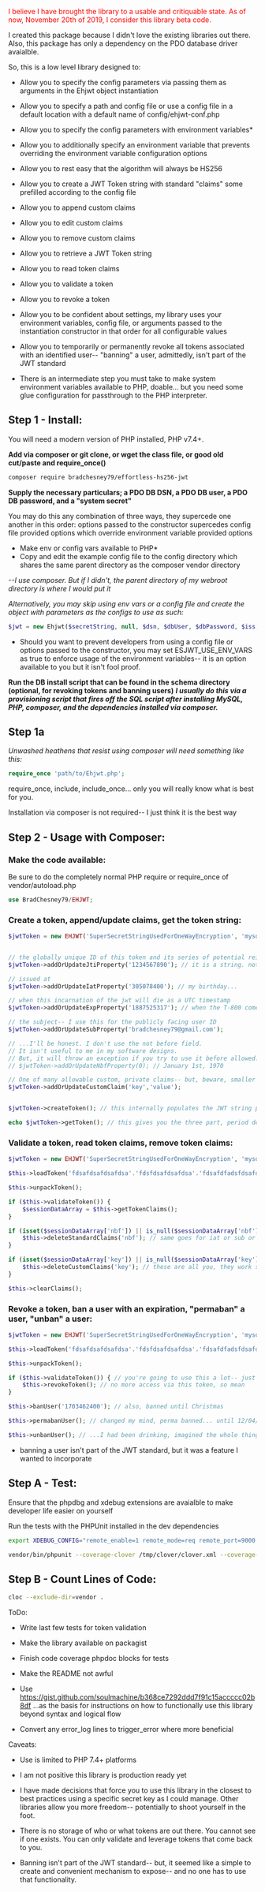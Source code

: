 <span style="color:red">I believe I have brought the library to a usable and critiquable state. As of now, November 20th of 2019, I consider this library beta code.</span>

I created this package because I didn't love the existing libraries out there. Also, this package has only a dependency on the PDO database driver avaialble.

So, this is a low level library designed to:

- Allow you to specify the config parameters via passing them as arguments in the Ehjwt object instantiation
- Allow you to specify a path and config file or use a config file in a default location with a default name of config/ehjwt-conf.php
- Allow you to specify the config parameters with environment variables*
- Allow you to additionally specify an environment variable that prevents overriding the environment variable configuration options

- Allow you to rest easy that the algorithm will always be HS256
- Allow you to create a JWT Token string with standard "claims" some prefilled according to the config file
- Allow you to append custom claims
- Allow you to edit custom claims
- Allow you to remove custom claims
- Allow you to retrieve a JWT Token string
- Allow you to read token claims
- Allow you to validate a token
- Allow you to revoke a token

- Allow you to be confident about settings, my library uses your environment variables, config file, or arguments passed to the instantiation constructor in that order for all configurable values

- Allow you to temporarily or permanently revoke all tokens associated with an identified user-- "banning" a user, admittedly, isn't part of the JWT standard

* There is an intermediate step you must take to make system environment variables available to PHP, doable... but you need some glue configuration for passthrough to the PHP interpreter.

## Step 1 - Install:

You will need a modern version of PHP installed, PHP v7.4+.

**Add via composer or git clone, or wget the class file, or good old cut/paste and require_once()**

```bash
composer require bradchesney79/effortless-hs256-jwt
```

**Supply the necessary particulars; a PDO DB DSN, a PDO DB user, a PDO DB password, and a "system secret"**

You may do this any combination of three ways, they supercede one another in this order:
options passed to the constructor supercedes config file provided options which override environment variable provided options

- Make env or config vars available to PHP*
- Copy and edit the example config file to the config directory which shares the same parent directory as the composer vendor directory

*--I use composer. But if I didn't, the parent directory of my webroot directory is where I would put it*

*Alternatively, you may skip using env vars or a config file and create the object with parameters as the configs to use as such:*
```php
$jwt = new Ehjwt($secretString, null, $dsn, $dbUser, $dbPassword, $iss, $aud);
```

* Should you want to prevent developers from using a config file or options passed to the constructor, you may set ESJWT_USE_ENV_VARS as true to enforce usage of the environment variables-- it is an option available to you but it isn't fool proof.

**Run the DB install script that can be found in the schema directory (optional, for revoking tokens and banning users)**
_**I usually do this via a provisioning script that fires off the SQL script after installing MySQL, PHP, composer, and the dependencies installed via composer.**_

## Step 1a

*Unwashed heathens that resist using composer will need something like this:*

```php
require_once 'path/to/Ehjwt.php';
```

require_once, include, include_once... only you will really know what is best for you.

Installation via composer is not required-- I just think it is the best way


## Step 2 - Usage with Composer:

### Make the code available:

Be sure to do the completely normal PHP require or require_once of vendor/autoload.php

```php
use BradChesney79/EHJWT;
```


### Create a token, append/update claims, get the token string:

```php
$jwtToken = new EHJWT('SuperSecretStringUsedForOneWayEncryption', 'mysql:host=localhost;dbname=ehjwt', 'DBuser', 'DBPassword', 'IssuingWebsite', 'UserType');


// the globally unique ID of this token and its series of potential reissues
$jwtToken->addOrUpdateJtiProperty('1234567890'); // it is a string. nothing more, nothing less.

// issued at
$jwtToken->addOrUpdateIatProperty('305078400'); // my birthday...

// when this incarnation of the jwt will die as a UTC timestamp
$jwtToken->addOrUpdateExpProperty('1887525317'); // when the T-800 comes to kill Sarah Connor

// the subject-- I use this for the publicly facing user ID
$jwtToken->addOrUpdateSubProperty('bradchesney79@gmail.com');

// ...I'll be honest. I don't use the not before field.
// It isn't useful to me in my software designs.
// But, it will throw an exception if you try to use it before allowed.
// $jwtToken->addOrUpdateNbfProperty(0); // January 1st, 1970

// One of many allowable custom, private claims-- but, beware, smaller the better.
$jwtToken->addOrUpdateCustomClaim('key','value');


$jwtToken->createToken(); // this internally populates the JWT string property of your instance

echo $jwtToken->getToken(); // this gives you the three part, period delimited string
```

### Validate a token, read token claims, remove token claims:

```php
$jwtToken = new EHJWT('SuperSecretStringUsedForOneWayEncryption', 'mysql:host=localhost;dbname=ehjwt', 'DBuser', 'DBPassword', 'IssuingWebsite', 'UserType');

$this->loadToken('fdsafdsafdsafdsa'.'fdsfdsafdsafdsa'.'fdsafdfadsfdsafdsa');

$this->unpackToken();

if ($this->validateToken()) {
    $sessionDataArray = $this->getTokenClaims();
}

if (isset($sessionDataArray['nbf']) || is_null($sessionDataArray['nbf'])) {
    $this->deleteStandardClaims('nbf'); // same goes for iat or sub or iss or...
}

if (isset($sessionDataArray['key']) || is_null($sessionDataArray['key'])) {
    $this->deleteCustomClaims('key'); // these are all you, they work similarly to the standard claims
}

$this->clearClaims();
```

### Revoke a token, ban a user with an expiration, "permaban" a user, "unban" a user:

```php
$jwtToken = new EHJWT('SuperSecretStringUsedForOneWayEncryption', 'mysql:host=localhost;dbname=ehjwt', 'DBuser', 'DBPassword', 'IssuingWebsite', 'UserType');

$this->loadToken('fdsafdsafdsafdsa'.'fdsfdsafdsafdsa'.'fdsafdfadsfdsafdsa');

$this->unpackToken();

if ($this->validateToken()) { // you're going to use this a lot-- just checking if the token is good
    $this->revokeToken(); // no more access via this token, so mean
}

$this->banUser('1703462400'); // also, banned until Christmas

$this->permabanUser(); // changed my mind, perma banned... until 12/04/292277026596 @ 3:30pm (UTC)

$this->unbanUser(); // ...I had been drinking, imagined the whole thing. Sorry about that.
```

* banning a user isn't part of the JWT standard, but it was a feature I wanted to incorporate

## Step A - Test:

Ensure that the phpdbg and xdebug extensions are avaialble to make developer life easier on yourself

Run the tests with the PHPUnit installed in the dev dependencies

```bash
export XDEBUG_CONFIG="remote_enable=1 remote_mode=req remote_port=9000 remote_host=127.0.0.1 remote_connect_back=0"

vendor/bin/phpunit --coverage-clover /tmp/clover/clover.xml --coverage-html /tmp/clover
```

## Step B - Count Lines of Code:

```bash
cloc --exclude-dir=vendor .
```

ToDo:

- Write last few tests for token validation

- Make the library available on packagist

- Finish code coverage phpdoc blocks for tests

- Make the README not awful

- Use https://gist.github.com/soulmachine/b368ce7292ddd7f91c15accccc02b8df
  ...as the basis for instructions on how to functionally use this library beyond syntax and logical flow

- Convert any error_log lines to trigger_error where more beneficial


Caveats:

- Use is limited to PHP 7.4+ platforms

- I am not positive this library is production ready yet

- I have made decisions that force you to use this library in the closest to best practices using a specific secret key as I could manage. Other libraries allow you more freedom-- potentially to shoot yourself in the foot.

- There is no storage of who or what tokens are out there. You cannot see if one exists. You can only validate and leverage tokens that come back to you.

- Banning isn't part of the JWT standard-- but, it seemed like a simple to create and convenient mechanism to expose-- and no one has to use that functionality.